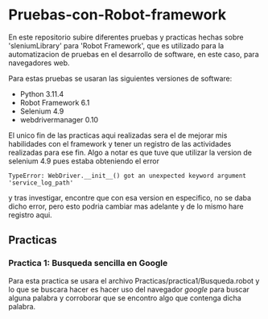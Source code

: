 # Pruebas-con-Robot-framework
En este repositorio subire diferentes pruebas y practicas hechas sobre 'sleniumLibrary' para 'Robot Framework', que es utilizado para la automatizacion de pruebas en el desarrollo de software, en este caso, para navegadores web.

Para estas pruebas se usaran las siguientes versiones de software:
- Python 3.11.4
- Robot Framework 6.1
- Selenium 4.9
- webdrivermanager 0.10

El unico fin de las practicas aqui realizadas sera el de mejorar mis habilidades con el framework y tener un registro de las actividades realizadas para ese fin.
Algo a notar es que tuve que utilizar la version de selenium 4.9 pues estaba obteniendo el error
```
TypeError: WebDriver.__init__() got an unexpected keyword argument 'service_log_path'
```
y tras investigar, encontre que con esa version en especifico, no se daba dicho error, pero esto podria cambiar mas adelante y de lo mismo hare registro aqui.
## Practicas
### Practica 1: Busqueda sencilla en Google
Para esta practica se usara el archivo Practicas/practica1/Busqueda.robot y lo que se buscara hacer es hacer uso del navegador *google* para buscar alguna palabra y corroborar que se encontro algo que contenga dicha palabra.
